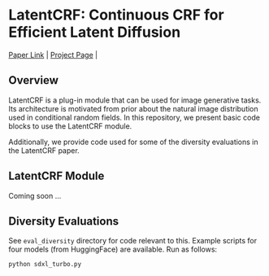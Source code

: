 # LatentCRF: Continuous CRF for Efficient Latent Diffusion

[Paper Link](https://arxiv.org/abs/2412.18596) | 
[Project Page](https://latentcrf.github.io) |

## Overview

LatentCRF is a plug-in module that can be used for image generative tasks. 
Its architecture is motivated from prior about the natural image distribution
used in conditional random fields. In this repository, we present basic code 
blocks to use the LatentCRF module. 

Additionally, we provide code used for some of the diversity evaluations 
in the LatentCRF paper.  


## LatentCRF Module
Coming soon ...



## Diversity Evaluations
See `eval_diversity` directory for code relevant to this. Example scripts for four 
models (from HuggingFace) are available. Run as follows:

```bash
python sdxl_turbo.py
``` 
